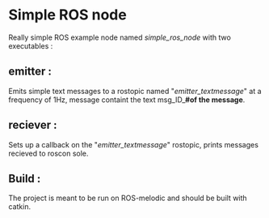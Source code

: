 # Simple ROS node

Really simple ROS example node named *simple_ros_node* with two executables : 

## emitter : 
Emits simple text messages to a rostopic named "*emitter_textmessage*"  at a frequency of 1Hz, message containt the text msg_ID_**\#of the message**.
## reciever : 
Sets up a callback on the "*emitter_textmessage*"  rostopic, prints messages recieved to roscon sole.

## Build :
The project is meant to be run on ROS-melodic and should be built with catkin.

